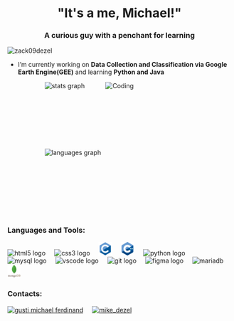 <h1 align="center">"It's a me, Michael!"</h1>
<h3 align="center">A curious guy with a penchant for learning</h3>

<p align="left">
  <img src="https://komarev.com/ghpvc/?username=zack09dezel&label=Profile%20views&color=0e75b6&style=flat" alt="zack09dezel" />
</p>

- I’m currently working on **Data Collection and Classification via Google Earth Engine(GEE)** and learning **Python and Java**

<div style="display: flex; justify-content: center; align-items: flex-start;">
  <div style="display: flex; flex-direction: column;">
    <img src="https://github-readme-stats.vercel.app/api?username=zack09dezel&hide_title=false&hide_rank=false&show_icons=true&include_all_commits=true&count_private=true&disable_animations=false&theme=vision-friendly-dark&locale=en&hide_border=false" height="150" alt="stats graph" />
    <img src="https://github-readme-stats.vercel.app/api/top-langs?username=zack09dezel&locale=en&hide_title=false&layout=compact&card_width=300&langs_count=5&theme=vision-friendly-dark&hide_border=false" height="150" alt="languages graph" />
  </div>
  <img alt="Coding" width="200" src="https://media.tenor.com/6JptszQgCnkAAAAj/text-work.gif" style="margin-left: 10px;">
</div>

<h3 align="left">Languages and Tools:</h3>
<div align="left">
  <img src="https://cdn.jsdelivr.net/gh/devicons/devicon/icons/html5/html5-original.svg" height="30" alt="html5 logo" />
  <img width="12" />
  <img src="https://cdn.jsdelivr.net/gh/devicons/devicon/icons/css3/css3-original.svg" height="30" alt="css3 logo" />
  <img width="12" />
  <img src="https://raw.githubusercontent.com/devicons/devicon/master/icons/c/c-original.svg" height="30" alt="c logo" />
  <img width="12" />
  <img src="https://raw.githubusercontent.com/devicons/devicon/master/icons/cplusplus/cplusplus-original.svg" height="30" alt="cplusplus logo" />
  <img width="12" />
  <img src="https://cdn.jsdelivr.net/gh/devicons/devicon/icons/python/python-original.svg" height="30" alt="python logo" />
  <img width="12" />
  <img src="https://cdn.jsdelivr.net/gh/devicons/devicon/icons/mysql/mysql-original.svg" height="30" alt="mysql logo" />
  <img width="12" />
  <img src="https://cdn.jsdelivr.net/gh/devicons/devicon/icons/vscode/vscode-original.svg" height="30" alt="vscode logo" />
  <img width="12" />
  <img src="https://cdn.jsdelivr.net/gh/devicons/devicon/icons/git/git-original.svg" height="30" alt="git logo" />
  <img width="12" />
  <img src="https://cdn.jsdelivr.net/gh/devicons/devicon/icons/figma/figma-original.svg" height="30" alt="figma logo" />
  <img width="12" />
  <img src="https://www.vectorlogo.zone/logos/mariadb/mariadb-icon.svg" height="30" alt="mariadb" />
  <img width="12" />
  <img src="https://raw.githubusercontent.com/devicons/devicon/master/icons/mongodb/mongodb-original-wordmark.svg" height="30" alt="MongoDB logo" />
  <img width="12" />
</div>

<h3 align="left">Contacts:</h3>
<p align="left">
  <a href="https://linkedin.com/in/gusti michael ferdinand" target="blank"><img align="center" src="https://raw.githubusercontent.com/rahuldkjain/github-profile-readme-generator/master/src/images/icons/Social/linked-in-alt.svg" alt="gusti michael ferdinand" height="30" /></a>
  <img width="12" />
  <a href="https://instagram.com/mike_dezel" target="blank"><img align="center" src="https://raw.githubusercontent.com/rahuldkjain/github-profile-readme-generator/master/src/images/icons/Social/instagram.svg" alt="mike_dezel" height="30" /></a>
</p>
